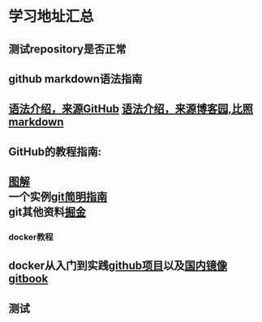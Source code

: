 # 学习地址汇总

测试repository是否正常
---
## github markdown语法指南
[语法介绍，来源GitHub](https://github.com/guodongxiaren/README#标题)
[语法介绍，来源博客园,比照markdown](https://www.cnblogs.com/manyiString/p/6803071.html)
---
## GitHub的教程指南:  

[图解](http://marklodato.github.io/visual-git-guide/index-zh-cn.html)  
一个实例[git简明指南](https://link.juejin.im/?target=https%3A%2F%2Flink.zhihu.com%2F%3Ftarget%3Dhttp%253A%2F%2Frogerdudler.github.io%2Fgit-guide%2Findex.zh.html)  
git其他资料[掘金](https://juejin.im/entry/56e638591ea49300550885cc)  
---
### docker教程
docker从入门到实践[github项目](https://github.com/yeasy/docker_practice/)以及[国内镜像gitbook](https://docker_practice.gitee.io)
---
## 测试
